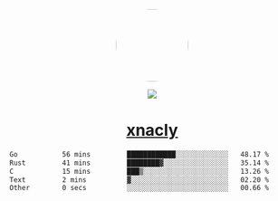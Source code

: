 <p align="center">
  <img style="border-radius: 100px" width="128" height="128" src="https://avatars.githubusercontent.com/u/47723417?v=4"/>
</p>
<p align="center">
  <img src="https://komarev.com/ghpvc/?username=xnacly&&style=flat-square"/>
</p>

<h1 align="center"><a href="https://xnacly.me"> xnacly</a> </h1>

<!--START_SECTION:waka-->

```txt
Go           56 mins         ████████████░░░░░░░░░░░░░   48.17 %
Rust         41 mins         ████████▓░░░░░░░░░░░░░░░░   35.14 %
C            15 mins         ███▒░░░░░░░░░░░░░░░░░░░░░   13.26 %
Text         2 mins          ▓░░░░░░░░░░░░░░░░░░░░░░░░   02.20 %
Other        0 secs          ░░░░░░░░░░░░░░░░░░░░░░░░░   00.66 %
```

<!--END_SECTION:waka-->
